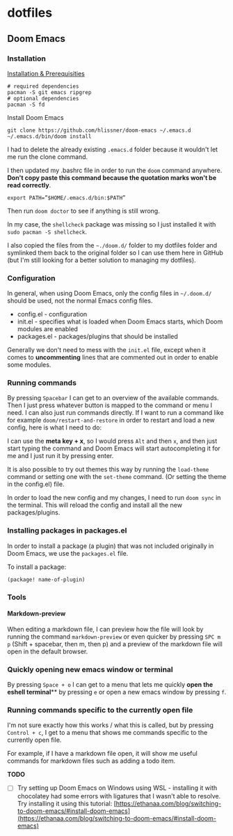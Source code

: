 # dotfiles
## Doom Emacs

### Installation
[Installation & Prerequisities](https://github.com/hlissner/doom-emacs#install)

```
# required dependencies
pacman -S git emacs ripgrep
# optional dependencies
pacman -S fd
```

Install Doom Emacs

```
git clone https://github.com/hlissner/doom-emacs ~/.emacs.d
~/.emacs.d/bin/doom install
```

I had to delete the already existing ```.emacs.d``` folder because it wouldn't let me run the clone command.

I then updated my .bashrc file in order to run the ```doom``` command anywhere. **Don't copy paste this command because the quotation marks won't be read correctly**.

```
export PATH=”$HOME/.emacs.d/bin:$PATH”
```


Then run ```doom doctor``` to see if anything is still wrong. 

In my case, the ```shellcheck``` package was missing so I just installed it with ```sudo pacman -S shellcheck```.

I also copied the files from the ```~./doom.d/``` folder to my dotfiles folder and symlinked them back to the original folder so I can use them here in GitHub (but I'm still looking for a better solution to managing my dotfiles).

### Configuration

In general, when using Doom Emacs, only the config files in ```~/.doom.d/``` should be used, not the normal Emacs config files.

* config.el - configuration
* init.el - specifies what is loaded when Doom Emacs starts, which Doom modules are enabled
* packages.el - packages/plugins that should be installed

Generally we don't need to mess with the ```init.el``` file, except when it comes to **uncommenting** lines that are commented out in order to enable some modules.

### Running commands

By pressing ```Spacebar``` I can get to an overview of the available commands. Then I just press whatever button is mapped to the command or menu I need. I can also just run commands directly. If I want to run a command like for example ```doom/restart-and-restore``` in order to restart and load a new config, here is what I need to do: 

I can use the **meta key + x**, so I would press ```Alt``` and then ```x```, and then just start typing the command and Doom Emacs will start autocompleting it for me and I just run it by pressing enter.

It is also possible to try out themes this way by running the ```load-theme``` command or setting one with the ```set-theme``` command. (Or setting the theme in the config.el) file.

In order to load the new config and my changes, I need to run ```doom sync``` in the terminal. This will reload the config and install all the new packages/plugins.

### Installing packages in packages.el

In order to install a package (a plugin) that was not included originally in Doom Emacs, we use the ```packages.el``` file.

To install a package:

``` emacs-lisp
(package! name-of-plugin)
```

### Tools
#### Markdown-preview

When editing a markdown file, I can preview how the file will look by running the command ```markdown-preview``` or even quicker by pressing ```SPC m p``` (Shift + spacebar, then m, then p) and a preview of the markdown file will open in the default browser.

### Quickly opening new emacs window or terminal

By pressing ```Space + o``` I can get to a menu that lets me quickly **open the eshell terminal**** by pressing ```e``` or open a new emacs window by pressing ```f```. 

### Running commands specific to the currently open file

I'm not sure exactly how this works / what this is called, but by pressing ```Control + c```, I get to a menu that shows me commands specific to the currently open file.

For example, if I have a markdown file open, it will show me useful commands for markdown files such as adding a todo item.

**TODO**

* [ ] Try setting up Doom Emacs on Windows using WSL - installing it with chocolatey had some errors with ligatures that I wasn't able to resolve. Try installing it using this tutorial:  [https://ethanaa.com/blog/switching-to-doom-emacs/#install-doom-emacs](https://ethanaa.com/blog/switching-to-doom-emacs/#install-doom-emacs)
